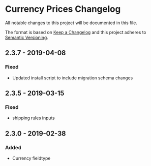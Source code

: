 # Currency Prices Changelog

All notable changes to this project will be documented in this file.

The format is based on [Keep a Changelog](http://keepachangelog.com/) and this project adheres to [Semantic Versioning](http://semver.org/).

## 2.3.7 - 2019-04-08

### Fixed

-   Updated install script to include migration schema changes

## 2.3.5 - 2019-03-15

### Fixed

-   shipping rules inputs

## 2.3.0 - 2019-02-38

### Added

-   Currency fieldtype
